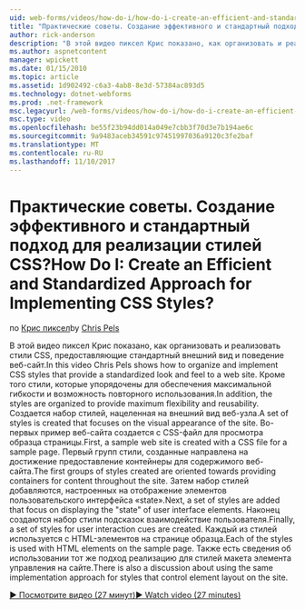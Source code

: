 ```yaml
---
uid: web-forms/videos/how-do-i/how-do-i-create-an-efficient-and-standardized-approach-for-implementing-css-styles
title: "Практические советы. Создание эффективного и стандартный подход для реализации стилей CSS? | Документы Майкрософт"
author: rick-anderson
description: "В этой видео пиксел Крис показано, как организовать и реализовать стили CSS, предоставляющие стандартный внешний вид и поведение веб-сайт. Кроме того стили, которые являются..."
ms.author: aspnetcontent
manager: wpickett
ms.date: 01/15/2010
ms.topic: article
ms.assetid: 1d902492-c6a3-4ab8-8e3d-57384ac893d5
ms.technology: dotnet-webforms
ms.prod: .net-framework
msc.legacyurl: /web-forms/videos/how-do-i/how-do-i-create-an-efficient-and-standardized-approach-for-implementing-css-styles
msc.type: video
ms.openlocfilehash: be55f23b94dd014a049e7cbb3f70d3e7b194ae6c
ms.sourcegitcommit: 9a9483aceb34591c97451997036a9120c3fe2baf
ms.translationtype: MT
ms.contentlocale: ru-RU
ms.lasthandoff: 11/10/2017
---
```

<a name="how-do-i-create-an-efficient-and-standardized-approach-for-implementing-css-styles"></a><span data-ttu-id="fb2b9-105">Практические советы. Создание эффективного и стандартный подход для реализации стилей CSS?</span><span class="sxs-lookup"><span data-stu-id="fb2b9-105">How Do I: Create an Efficient and Standardized Approach for Implementing CSS Styles?</span></span>
====================
<span data-ttu-id="fb2b9-106">по [Крис пиксел](https://twitter.com/chrispels)</span><span class="sxs-lookup"><span data-stu-id="fb2b9-106">by [Chris Pels](https://twitter.com/chrispels)</span></span>

<span data-ttu-id="fb2b9-107">В этой видео пиксел Крис показано, как организовать и реализовать стили CSS, предоставляющие стандартный внешний вид и поведение веб-сайт.</span><span class="sxs-lookup"><span data-stu-id="fb2b9-107">In this video Chris Pels shows how to organize and implement CSS styles that provide a standardized look and feel to a web site.</span></span> <span data-ttu-id="fb2b9-108">Кроме того стили, которые упорядочены для обеспечения максимальной гибкости и возможность повторного использования.</span><span class="sxs-lookup"><span data-stu-id="fb2b9-108">In addition, the styles are organized to provide maximum flexibility and reusability.</span></span> <span data-ttu-id="fb2b9-109">Создается набор стилей, нацеленная на внешний вид веб-узла.</span><span class="sxs-lookup"><span data-stu-id="fb2b9-109">A set of styles is created that focuses on the visual appearance of the site.</span></span> <span data-ttu-id="fb2b9-110">Во-первых пример веб-сайта создается с CSS-файл для просмотра образца страницы.</span><span class="sxs-lookup"><span data-stu-id="fb2b9-110">First, a sample web site is created with a CSS file for a sample page.</span></span> <span data-ttu-id="fb2b9-111">Первый групп стили, созданные направлена на достижение предоставление контейнеры для содержимого веб-сайта.</span><span class="sxs-lookup"><span data-stu-id="fb2b9-111">The first groups of styles created are oriented towards providing containers for content throughout the site.</span></span> <span data-ttu-id="fb2b9-112">Затем набор стилей добавляются, настроенных на отображение элементов пользовательского интерфейса «state».</span><span class="sxs-lookup"><span data-stu-id="fb2b9-112">Next, a set of styles are added that focus on displaying the "state" of user interface elements.</span></span> <span data-ttu-id="fb2b9-113">Наконец создаются набор стили подсказок взаимодействие пользователя.</span><span class="sxs-lookup"><span data-stu-id="fb2b9-113">Finally, a set of styles for user interaction cues are created.</span></span> <span data-ttu-id="fb2b9-114">Каждый из стилей используется с HTML-элементов на странице образца.</span><span class="sxs-lookup"><span data-stu-id="fb2b9-114">Each of the styles is used with HTML elements on the sample page.</span></span> <span data-ttu-id="fb2b9-115">Также есть сведения об использовании тот же подход реализацию для стилей макета элемента управления на сайте.</span><span class="sxs-lookup"><span data-stu-id="fb2b9-115">There is also a discussion about using the same implementation approach for styles that control element layout on the site.</span></span>

[<span data-ttu-id="fb2b9-116">&#9654; Посмотрите видео (27 минут)</span><span class="sxs-lookup"><span data-stu-id="fb2b9-116">&#9654; Watch video (27 minutes)</span></span>](https://channel9.msdn.com/Blogs/ASP-NET-Site-Videos/how-do-i-create-an-efficient-and-standardized-approach-for-implementing-css-styles)
